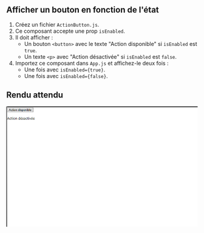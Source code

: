 ## Afficher un bouton en fonction de l'état

1. Créez un fichier `ActionButton.js`.
2. Ce composant accepte une prop `isEnabled`.
3. Il doit afficher :
    - Un bouton `<button>` avec le texte "Action disponible" si `isEnabled` est `true`.
    - Un texte `<p>` avec "Action désactivée" si `isEnabled` est `false`.
4. Importez ce composant dans `App.js` et affichez-le deux fois :
    - Une fois avec `isEnabled={true}`.
    - Une fois avec `isEnabled={false}`.

## Rendu attendu

<img src="https://github.com/Microleadoff/content/blob/master/lang/fr/courses/Framework%20&%20Librairies/Reactjs-v18/0090%20-%20Les%20conditions/rendu_exo_9_2.png?raw=true" alt="rendu attendu de l'exercice">